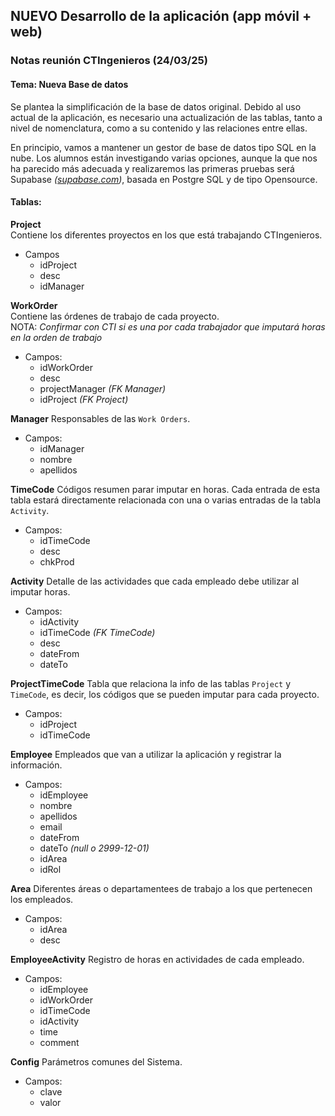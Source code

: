 ## NUEVO Desarrollo de la aplicación (app móvil + web)

### Notas reunión CTIngenieros (24/03/25)

#### Tema: Nueva Base de datos

Se plantea la simplificación de la base de datos original. Debido al uso actual de la aplicación, es necesario una actualización de las tablas, tanto a nivel de nomenclatura, como a su contenido y las relaciones entre ellas.

En principio, vamos a mantener un gestor de base de datos tipo SQL en la nube. Los alumnos están investigando varias opciones, aunque la que nos ha parecido más adecuada y realizaremos las primeras pruebas será Supabase *([supabase.com](https://supabase.com))*, basada en Postgre SQL y de tipo Opensource.

#### Tablas:

**Project**  
Contiene los diferentes proyectos en los que está trabajando CTIngenieros.

- Campos
   * idProject
   * desc
   * idManager

**WorkOrder**  
Contiene las órdenes de trabajo de cada proyecto.  
NOTA: *Confirmar con CTI si es una por cada trabajador que imputará horas en la orden de trabajo*

- Campos:
   * idWorkOrder
   * desc
   * projectManager *(FK Manager)*
   * idProject *(FK Project)*

**Manager**
Responsables de las `Work Orders`.

- Campos:
   * idManager
   * nombre
   * apellidos

**TimeCode**
Códigos resumen parar imputar en horas. Cada entrada de esta tabla estará directamente relacionada con una o varias entradas de la tabla `Activity`.

- Campos:
   * idTimeCode
   * desc
   * chkProd

**Activity**
Detalle de las actividades que cada empleado debe utilizar al imputar horas.

- Campos:
   * idActivity
   * idTimeCode *(FK TimeCode)*
   * desc
   * dateFrom
   * dateTo

**ProjectTimeCode**
Tabla que relaciona la info de las tablas `Project` y `TimeCode`, es decir, los códigos que se pueden imputar para cada proyecto.

- Campos:
   * idProject
   * idTimeCode
 
**Employee**
Empleados que van a utilizar la aplicación y registrar la información.

- Campos:
   * idEmployee
   * nombre
   * apellidos
   * email
   * dateFrom
   * dateTo *(null o 2999-12-01)*
   * idArea
   * idRol
 
**Area**
Diferentes áreas o departamentees de trabajo a los que pertenecen los empleados.

- Campos:
   * idArea
   * desc

**EmployeeActivity**
Registro de horas en actividades de cada empleado.

- Campos:
   * idEmployee
   * idWorkOrder
   * idTimeCode
   * idActivity
   * time
   * comment

**Config**
Parámetros comunes del Sistema.

- Campos:
   * clave
   * valor

